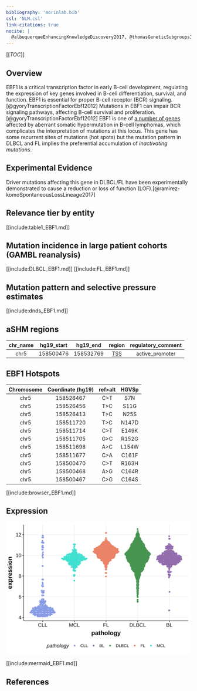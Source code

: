 ```yaml
---
bibliography: 'morinlab.bib'
csl: 'NLM.csl'
link-citations: true
nocite: |
  @albuquerqueEnhancingKnowledgeDiscovery2017, @thomasGeneticSubgroupsInform2023, @bohleRoleEarlyBcell2013, @reichelFlowSortingExome2015, @gyoryTranscriptionFactorEbf12012, @morinMutationalStructuralAnalysis2013, 
---
```

[[_TOC_]]

## Overview
EBF1 is a critical transcription factor in early B-cell development, regulating the expression of key genes involved in B-cell differentiation, survival, and function. EBF1 is essential for proper B-cell receptor (BCR) signaling.[@gyoryTranscriptionFactorEbf12012] Mutations in EBF1 can impair BCR signaling pathways, affecting B-cell survival and proliferation.[@gyoryTranscriptionFactorEbf12012] EBF1 is one of [a number of genes](https://github.com/morinlab/LLMPP/wiki/ashm) affected by aberrant somatic hypermutation in B-cell lymphomas, which complicates the interpretation of mutations at this locus. This gene has some recurrent sites of mutations (hot spots) but the mutation pattern in DLBCL and FL implies the preferential accumulation of *inactivating mutations*.




## Experimental Evidence

Driver mutations affecting this gene in DLBCL/FL have been experimentally demonstrated to cause a reduction or loss of function (LOF).[@ramirez-komoSpontaneousLossLineage2017]

## Relevance tier by entity

[[include:table1_EBF1.md]]

## Mutation incidence in large patient cohorts (GAMBL reanalysis)

[[include:DLBCL_EBF1.md]]
[[include:FL_EBF1.md]]

## Mutation pattern and selective pressure estimates

[[include:dnds_EBF1.md]]

## aSHM regions

|chr_name|hg19_start|hg19_end |region                                                                                     |regulatory_comment|
|:--------:|:----------:|:---------:|:-------------------------------------------------------------------------------------------:|:------------------:|
|chr5    |158500476 |158532769|[TSS](https://genome.ucsc.edu/s/rdmorin/GAMBL%20hg19?position=chr5%3A158500476%2D158532769)|active_promoter   |



## EBF1 Hotspots

| Chromosome |Coordinate (hg19) | ref>alt | HGVSp | 
 | :---:| :---: | :--: | :---: |
| chr5 | 158526467 | C>T | S7N |
| chr5 | 158526456 | T>C | S11G |
| chr5 | 158526413 | T>C | N25S |
| chr5 | 158511720 | T>C | N147D |
| chr5 | 158511714 | C>T | E149K |
| chr5 | 158511705 | G>C | R152G |
| chr5 | 158511698 | A>C | L154W |
| chr5 | 158511677 | C>A | C161F |
| chr5 | 158500470 | C>T | R163H |
| chr5 | 158500468 | A>G | C164R |
| chr5 | 158500467 | C>G | C164S |

[[include:browser_EBF1.md]]

## Expression
![](images/gene_expression/EBF1_by_pathology.svg)
<!-- ORIGIN: bohleRoleEarlyBcell2013 -->
<!-- BL: thomasGeneticSubgroupsInform2023 -->
<!-- PMBL: reichelFlowSortingExome2015a -->
<!-- DLBCL: bohleRoleEarlyBcell2013 -->

[[include:mermaid_EBF1.md]]

## References

